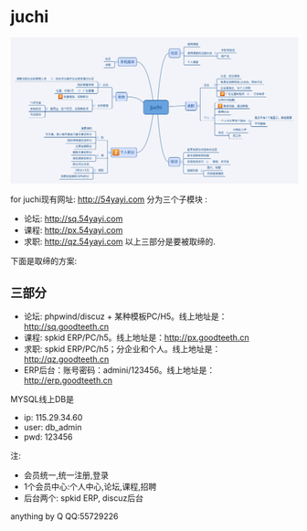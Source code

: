 # juchi
![功能图](https://raw.githubusercontent.com/redtravel/juchi/master/document/juchi.png)

for 
juchi现有网址: http://54yayi.com 分为三个子模块 : 
- 论坛: http://sq.54yayi.com
- 课程: http://px.54yayi.com
- 求职: http://qz.54yayi.com
以上三部分是要被取缔的.

下面是取缔的方案:

## 三部分
- 论坛: phpwind/discuz + 某种模板PC/H5。线上地址是：http://sq.goodteeth.cn
- 课程: spkid ERP/PC/h5。线上地址是：http://px.goodteeth.cn
- 求职: spkid ERP/PC/h5；分企业和个人。线上地址是：http://qz.goodteeth.cn
- ERP后台：账号密码：admini/123456。线上地址是：http://erp.goodteeth.cn

MYSQL线上DB是
- ip: 115.29.34.60
- user: db_admin
- pwd: 123456

注:
- 会员统一,统一注册,登录
- 1个会员中心:个人中心,论坛,课程,招聘
- 后台两个: spkid ERP, discuz后台 



anything by Q
QQ:55729226
